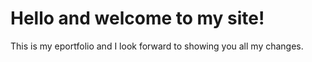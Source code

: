 <H1>Hello and welcome to my site!</H1>



This is my eportfolio and I look forward to showing you all my changes.
